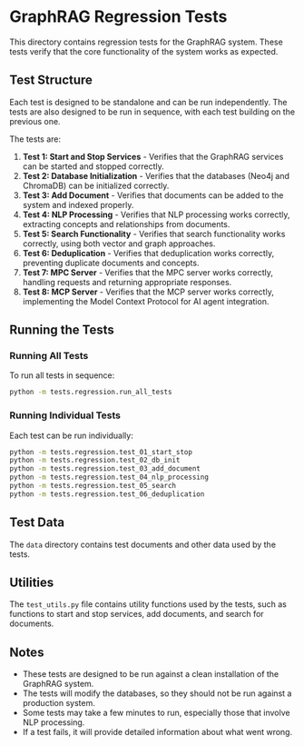 # GraphRAG Regression Tests

This directory contains regression tests for the GraphRAG system. These tests verify that the core functionality of the system works as expected.

## Test Structure

Each test is designed to be standalone and can be run independently. The tests are also designed to be run in sequence, with each test building on the previous one.

The tests are:

1. **Test 1: Start and Stop Services** - Verifies that the GraphRAG services can be started and stopped correctly.
2. **Test 2: Database Initialization** - Verifies that the databases (Neo4j and ChromaDB) can be initialized correctly.
3. **Test 3: Add Document** - Verifies that documents can be added to the system and indexed properly.
4. **Test 4: NLP Processing** - Verifies that NLP processing works correctly, extracting concepts and relationships from documents.
5. **Test 5: Search Functionality** - Verifies that search functionality works correctly, using both vector and graph approaches.
6. **Test 6: Deduplication** - Verifies that deduplication works correctly, preventing duplicate documents and concepts.
7. **Test 7: MPC Server** - Verifies that the MPC server works correctly, handling requests and returning appropriate responses.
8. **Test 8: MCP Server** - Verifies that the MCP server works correctly, implementing the Model Context Protocol for AI agent integration.

## Running the Tests

### Running All Tests

To run all tests in sequence:

```bash
python -m tests.regression.run_all_tests
```

### Running Individual Tests

Each test can be run individually:

```bash
python -m tests.regression.test_01_start_stop
python -m tests.regression.test_02_db_init
python -m tests.regression.test_03_add_document
python -m tests.regression.test_04_nlp_processing
python -m tests.regression.test_05_search
python -m tests.regression.test_06_deduplication
```

## Test Data

The `data` directory contains test documents and other data used by the tests.

## Utilities

The `test_utils.py` file contains utility functions used by the tests, such as functions to start and stop services, add documents, and search for documents.

## Notes

- These tests are designed to be run against a clean installation of the GraphRAG system.
- The tests will modify the databases, so they should not be run against a production system.
- Some tests may take a few minutes to run, especially those that involve NLP processing.
- If a test fails, it will provide detailed information about what went wrong.